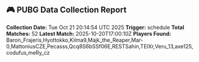 ## 🎮 PUBG Data Collection Report
**Collection Date:** Tue Oct 21 20:14:54 UTC 2025
**Trigger:** schedule
**Total Matches:** 52
**Latest Match:** 2025-10-20T17:00:10Z
**Players Found:** Baron_Frajeris,Hyottokko,Kilma9,Majk_the_Reaper,Mar-0,MattoniusCZE,Pecasss,Qcq8S6bSSf06E,RESTSahin,TEIXr,Veru_13,axe125,codufus,meRy_cz

